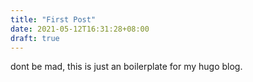 ```yaml
---
title: "First Post"
date: 2021-05-12T16:31:28+08:00
draft: true
---
```


dont be mad, this is just an boilerplate for my hugo blog.
